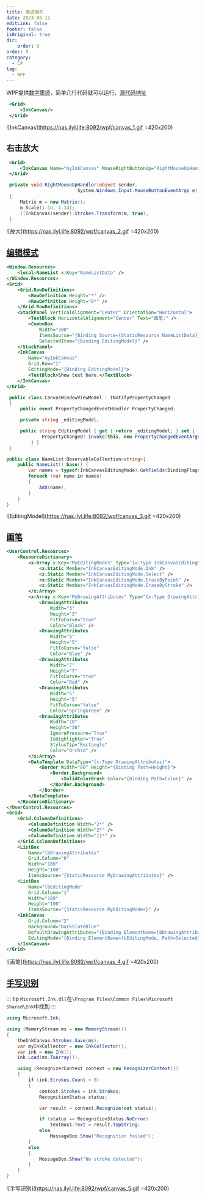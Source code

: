 ```yaml
---
title: 墨迹画布
date: 2023-08-11
editLink: false
footer: false
isOriginal: true
dir:
    order: 9
order: 9
category:
  - C#
tag:
  - WPF
---
```


WPF提供[数字墨迹](https://learn.microsoft.com/zh-cn/dotnet/desktop/wpf/advanced/getting-started-with-ink?view=netframeworkdesktop-4.8)，简单几行代码就可以运行，[源代码地址](https://github.com/Ly2JR/wpf-samples/tree/main/src/InkCanvasDemo)

```xml
 <Grid>
     <InkCanvas/>
 </Grid>
```

![InkCanvas](https://nas.ilyl.life:8092/wpf/canvas_1.gif =420x200)

## 右击放大

```xml
 <Grid>
     <InkCanvas Name="myInkCanvas" MouseRightButtonUp="RightMouseUpHandler"/>
 </Grid>
```

```cs
 private void RightMouseUpHandler(object sender,
                          System.Windows.Input.MouseButtonEventArgs e)
 {
     Matrix m = new Matrix();
     m.Scale(1.1d, 1.1d);
     ((InkCanvas)sender).Strokes.Transform(m, true);
 }
```

![放大](https://nas.ilyl.life:8092/wpf/canvas_2.gif =420x200)

## [编辑模式](https://learn.microsoft.com/zh-cn/dotnet/api/system.windows.controls.inkcanvas.editingmode?view=windowsdesktop-7.0)

```xml
<Window.Resources>
    <local:NameList x:Key="NameListData" />
</Window.Resources>
<Grid>
    <Grid.RowDefinitions>
        <RowDefinition Height="*" />
        <RowDefinition Height="6*" />
    </Grid.RowDefinitions>
    <StackPanel VerticalAlignment="Center" Orientation="Horizontal">
        <TextBlock HorizontalAlignment="Center" Text="画笔:" />
        <ComboBox
            Width="300"
            ItemsSource="{Binding Source={StaticResource NameListData}}"
            SelectedItem="{Binding EditingModel}" />
    </StackPanel>
    <InkCanvas
        Name="myInkCanvas"
        Grid.Row="1"
        EditingMode="{Binding EditingModel}">
        <TextBlock>Show text here.</TextBlock>
    </InkCanvas>
</Grid>
```

```cs
 public class CanvasWindowViewModel : INotifyPropertyChanged
 {
     public event PropertyChangedEventHandler PropertyChanged;

     private string _editingModel;

     public string EditingModel { get { return _editingModel; } set { _editingModel = value;
             PropertyChanged?.Invoke(this, new PropertyChangedEventArgs(nameof(EditingModel)));
         } }
 }
```

```cs
public class NameList:ObservableCollection<string>{
    public NameList():base() {
        var names = typeof(InkCanvasEditingMode).GetFields(BindingFlags.Public | BindingFlags.Static).Select(f => f.Name);
        foreach (var name in names)
        {
            Add(name);
        }
    }
}
```

![EditingModel](https://nas.ilyl.life:8092/wpf/canvas_3.gif =420x200)

## [画笔](https://learn.microsoft.com/zh-cn/dotnet/api/system.windows.controls.inkcanvas.defaultdrawingattributes?view=windowsdesktop-7.0)

```xml
<UserControl.Resources>
    <ResourceDictionary>
        <x:Array x:Key="MyEditingModes" Type="{x:Type InkCanvasEditingMode}">
            <x:Static Member="InkCanvasEditingMode.Ink" />
            <x:Static Member="InkCanvasEditingMode.Select" />
            <x:Static Member="InkCanvasEditingMode.EraseByPoint" />
            <x:Static Member="InkCanvasEditingMode.EraseByStroke" />
        </x:Array>
        <x:Array x:Key="MyDrawingAttributes" Type="{x:Type DrawingAttributes}">
            <DrawingAttributes
                Width="3"
                Height="3"
                FitToCurve="true"
                Color="Black" />
            <DrawingAttributes
                Width="5"
                Height="5"
                FitToCurve="false"
                Color="Blue" />
            <DrawingAttributes
                Width="7"
                Height="7"
                FitToCurve="true"
                Color="Red" />
            <DrawingAttributes
                Width="5"
                Height="5"
                FitToCurve="false"
                Color="SpringGreen" />
            <DrawingAttributes
                Width="10"
                Height="30"
                IgnorePressure="True"
                IsHighlighter="True"
                StylusTip="Rectangle"
                Color="Orchid" />
        </x:Array>
        <DataTemplate DataType="{x:Type DrawingAttributes}">
            <Border Width="80" Height="{Binding Path=Height}">
                <Border.Background>
                    <SolidColorBrush Color="{Binding Path=Color}" />
                </Border.Background>
            </Border>
        </DataTemplate>
    </ResourceDictionary>
</UserControl.Resources>
<Grid>
    <Grid.ColumnDefinitions>
        <ColumnDefinition Width="2*" />
        <ColumnDefinition Width="2*" />
        <ColumnDefinition Width="11*" />
    </Grid.ColumnDefinitions>
    <ListBox
        Name="lbDrawingAttributes"
        Grid.Column="0"
        Width="100"
        Height="100"
        ItemsSource="{StaticResource MyDrawingAttributes}" />
    <ListBox
        Name="lbEditingMode"
        Grid.Column="1"
        Width="100"
        Height="100"
        ItemsSource="{StaticResource MyEditingModes}" />
    <InkCanvas
        Grid.Column="2"
        Background="DarkSlateBlue"
        DefaultDrawingAttributes="{Binding ElementName=lbDrawingAttributes, Path=SelectedItem}"
        EditingMode="{Binding ElementName=lbEditingMode, Path=SelectedItem}">
    </InkCanvas>
</Grid>
```

![画笔](https://nas.ilyl.life:8092/wpf/canvas_4.gif =420x200)

## [手写识别](https://learn.microsoft.com/zh-cn/dotnet/desktop/wpf/advanced/handwriting-recognition?view=netframeworkdesktop-4.8)

::: tip
`Microsoft.Ink.dll`在`\Program Files\Common Files\Microsoft Shared\Ink`中找到
:::

```cs
using Microsoft.Ink;

using (MemoryStream ms = new MemoryStream())
{
    theInkCanvas.Strokes.Save(ms);
    var myInkCollector = new InkCollector();
    var ink = new Ink();
    ink.Load(ms.ToArray());

    using (RecognizerContext context = new RecognizerContext())
    {
        if (ink.Strokes.Count > 0)
        {
            context.Strokes = ink.Strokes;
            RecognitionStatus status;

            var result = context.Recognize(out status);

            if (status == RecognitionStatus.NoError)
                textBox1.Text = result.TopString;
            else
                MessageBox.Show("Recognition failed");
        }
        else
        {
            MessageBox.Show("No stroke detected");
        }
    }
}
```

![手写识别](https://nas.ilyl.life:8092/wpf/canvas_5.gif =420x200)
